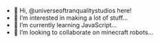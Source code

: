 - 👋 Hi, @universeoftranqualitystudios here!
- 👀 I’m interested in making a lot of stuff...
- 🌱 I’m currently learning JavaScript...
- 💞️ I’m looking to collaborate on minecraft robots...

